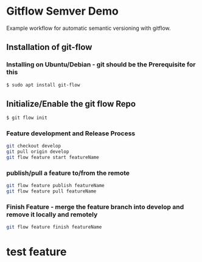 # Gitflow Semver Demo
Example workflow for automatic semantic versioning with gitflow.

## Installation of git-flow

### Installing on Ubuntu/Debian - git should be the Prerequisite for this
```sh
$ sudo apt install git-flow
```
## Initialize/Enable the git flow Repo
```sh
$ git flow init
```

### Feature development and Release Process
```sh
git checkout develop
git pull origin develop
git flow feature start featureName
```

### publish/pull a feature to/from the remote
```sh
git flow feature publish featureName
git flow feature pull featureName
```
### Finish Feature - merge the feature branch into develop and remove it locally and remotely
```sh
git flow feature finish featureName
```

# test feature
